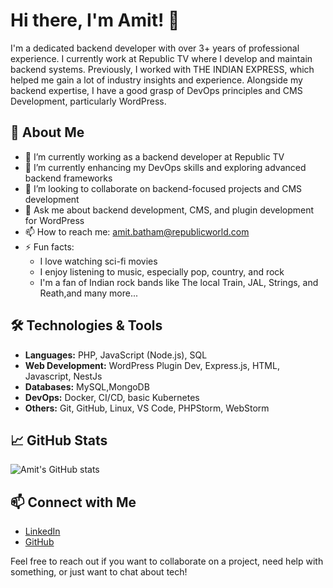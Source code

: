 # Hi there, I'm Amit! 👋

I'm a dedicated backend developer with over 3+ years of professional experience. I currently work at Republic TV where I develop and maintain backend systems. Previously, I worked with THE INDIAN EXPRESS, which helped me gain a lot of industry insights and experience. Alongside my backend expertise, I have a good grasp of DevOps principles and CMS Development, particularly WordPress.

## 🚀 About Me

- 🔭 I’m currently working as a backend developer at Republic TV
- 🌱 I’m currently enhancing my DevOps skills and exploring advanced backend frameworks
- 👯 I’m looking to collaborate on backend-focused projects and CMS development
- 💬 Ask me about backend development, CMS, and plugin development for WordPress
- 📫 How to reach me: [amit.batham@republicworld.com](mailto:amit.batham@republicworld.com)
- ⚡ Fun facts: 
  - I love watching sci-fi movies
  - I enjoy listening to music, especially pop, country, and rock
  - I'm a fan of Indian rock bands like The local Train, JAL, Strings, and Reath,and many more...

## 🛠️ Technologies & Tools

- **Languages:** PHP, JavaScript (Node.js), SQL
- **Web Development:** WordPress Plugin Dev, Express.js, HTML, Javascript, NestJs
- **Databases:** MySQL,MongoDB
- **DevOps:** Docker, CI/CD, basic Kubernetes
- **Others:** Git, GitHub, Linux, VS Code, PHPStorm, WebStorm

## 📈 GitHub Stats

![Amit's GitHub stats](https://github-readme-stats.vercel.app/api?username=amit-rb&show_icons=true&theme=radical)

## 📫 Connect with Me

- [LinkedIn](https://www.linkedin.com/in/amitkumarbatham)
- [GitHub](https://github.com/amit9412)

Feel free to reach out if you want to collaborate on a project, need help with something, or just want to chat about tech!
